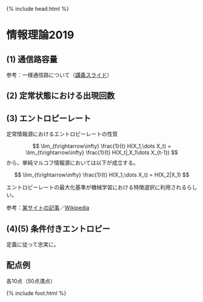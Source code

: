 {% include head.html %}

# 情報理論2019
## (1) 通信路容量
参考：一様通信路について（[講義スライド](http://yfa23308.a.la9.jp/2016LNs/IT06-20161029.pdf)）

## (2) 定常状態における出現回数

## (3) エントロピーレート
定常情報源におけるエントロピーレートの性質

$$
\lim_{t\rightarrow\infty} \frac{1}{t} H(X_1,\dots X_t) = \lim_{t\rightarrow\infty} \frac{1}{t} H(X_t|,X_1\dots X_{t-1})
$$
から、単純マルコフ情報源においては以下が成立する。

$$
\lim_{t\rightarrow\infty} \frac{1}{t} H(X_1,\dots X_t) = H(X_2|X_1)
$$

エントロピーレートの最大化基準が機械学習における特徴選択に利用されるらしい。

参考：[某サイトの記事](https://academ-aid.com/info-theory/entropy-rate)／[Wikipedia](https://ja.wikipedia.org/wiki/エントロピーレート)

## (4)(5) 条件付きエントロピー
定義に従って忠実に。

## 配点例
各10点（50点満点）

{% include foot.html %}
